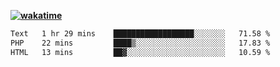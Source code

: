 **[![wakatime](https://wakatime.com/badge/user/87646243-158a-4241-a3cb-668e1fa2dbb8.svg)](https://wakatime.com/@87646243-158a-4241-a3cb-668e1fa2dbb8?style=plastic)**

<!--START_SECTION:waka-->

```txt
Text   1 hr 29 mins    ██████████████████░░░░░░░   71.58 %
PHP    22 mins         ████▒░░░░░░░░░░░░░░░░░░░░   17.83 %
HTML   13 mins         ██▓░░░░░░░░░░░░░░░░░░░░░░   10.59 %
```

<!--END_SECTION:waka-->
